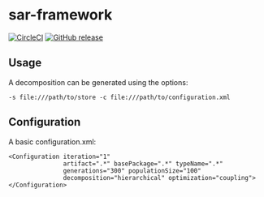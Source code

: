 # sar-framework

[![CircleCI](https://circleci.com/gh/StephanPirnbaum/sar-framework/tree/master.svg?style=shield&circle-token=75410c38b30f1b9197e8a3ba32d8a4c4a6e9514b)](https://circleci.com/gh/StephanPirnbaum/sar-framework/tree/master) [![GitHub release](https://img.shields.io/badge/Release-v0.2.0-brightgreen.svg)](https://github.com/StephanPirnbaum/sar-framework/releases/latest)


## Usage

A decomposition can be generated using the options:

    -s file:///path/to/store -c file:///path/to/configuration.xml

## Configuration

A basic configuration.xml:

```
<Configuration iteration="1" 
               artifact=".*" basePackage=".*" typeName=".*"
               generations="300" populationSize="100"
               decomposition="hierarchical" optimization="coupling">
</Configuration>
```


